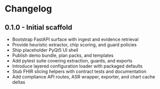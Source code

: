 # Changelog

## 0.1.0 - Initial scaffold
- Bootstrap FastAPI surface with ingest and evidence retrieval
- Provide heuristic extractor, chip scoring, and guard policies
- Ship placeholder PyQt5 UI shell
- Publish demo bundle, plan packs, and templates
- Add pytest suite covering extraction, guards, and exports
- Introduce layered configuration loader with packaged defaults
- Stub FHIR slicing helpers with contract tests and documentation
- Add compliance API routes, ASR wrapper, exporter, and chart cache deltas
